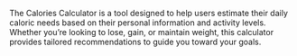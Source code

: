 The Calories Calculator is a tool designed to help users estimate their daily caloric needs based on their personal information and activity levels. Whether you’re looking to lose, gain, or maintain weight, this calculator provides tailored recommendations to guide you toward your goals.

